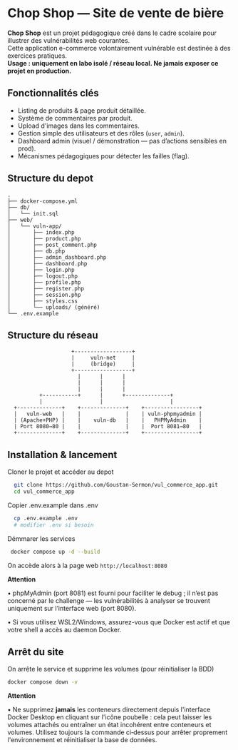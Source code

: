 # Chop Shop — Site de vente de bière
**Chop Shop** est un projet pédagogique créé dans le cadre scolaire pour illustrer des vulnérabilités web courantes.  
Cette application e-commerce volontairement vulnérable est destinée à des exercices pratiques.  
**Usage : uniquement en labo isolé / réseau local. Ne jamais exposer ce projet en production.**

## Fonctionnalités clés

- Listing de produits & page produit détaillée.  
- Système de commentaires par produit.  
- Upload d'images dans les commentaires.  
- Gestion simple des utilisateurs et des rôles (`user`, `admin`).  
- Dashboard admin (visuel / démonstration — pas d’actions sensibles en prod).  
- Mécanismes pédagogiques pour détecter les failles (flag).

## Structure du depot

```
.
├── docker-compose.yml
├── db/
│   └── init.sql
├── web/
│   └── vuln-app/
│       ├── index.php
│       ├── product.php
│       ├── post_comment.php
│       ├── db.php
│       ├── admin_dashboard.php
│       ├── dashboard.php
│       ├── login.php
│       ├── logout.php
│       ├── profile.php
│       ├── register.php
│       ├── session.php
│       ├── styles.css
│       └── uploads/ (généré)
└── .env.example
```

## Structure du réseau

                        +------------------+
                        |     vuln-net     |
                        |     (bridge)     |
                        +------------------+
                          |      |      |
                          |      |      |
                          |      |      |
              +-----------+      |      +--------------+
              |                  |                     | 
      +--------------+    +--------------+    +-----------------+
      |   vuln-web   |    |              |    | vuln-phpmyadmin |
      | (Apache+PHP) |    |    vuln-db   |    |   PHPMyAdmin    |
      | Port 8080→80 |    |              |    |  Port 8081→80   |
      +--------------+    +--------------+    +-----------------+
      
## Installation & lancement 
Cloner le projet et accéder au depot
```bash
  git clone https://github.com/Goustan-Sermon/vul_commerce_app.git
  cd vul_commerce_app
```

Copier .env.example dans .env 
```bash
  cp .env.example .env
  # modifier .env si besoin
```
Démmarer les services
```bash
 docker compose up -d --build
```
On accède alors à la page web `http://localhost:8080`

**Attention**

• phpMyAdmin (port 8081) est fourni pour faciliter le debug ; il n’est pas concerné par le challenge — les vulnérabilités à analyser se trouvent uniquement sur l’interface web (port 8080).

• Si vous utilisez WSL2/Windows, assurez-vous que Docker est actif et que votre shell a accès au daemon Docker.

## Arrêt du site

On arrête le service et supprime les volumes (pour réinitialiser la BDD)
```bash
docker compose down -v
````

**Attention**

• Ne supprimez **jamais** les conteneurs directement depuis l'interface Docker Desktop en cliquant sur l'icône poubelle : cela peut laisser les volumes attachés ou entraîner un état incohérent entre conteneurs et volumes. Utilisez toujours la commande ci‑dessus pour arrêter proprement l'environnement et réinitialiser la base de données.
